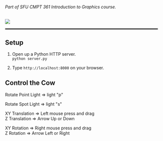 <h6> Part of SFU CMPT 361 Introduction to Graphics course.</h6>

![](./rotating_cow.gif)
<hr style="border:2px solid gray">  

## Setup
1. Open up a Python HTTP server.  
`
python server.py
`
  
1. Type `http://localhost:8000` on your browser.  


## Control the Cow
Rotate Point Light => light "p"  

Rotate Spot Light => light "s"  

XY Translation => Left mouse press and drag  
Z Translation => Arrow Up or Down  

XY Rotation => Right mouse press and drag  
Z Rotation => Arrow Left or Right  
